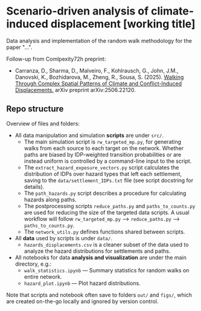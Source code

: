 # Scenario-driven analysis of climate-induced displacement [working title]

Data analysis and implementation of the random walk methodology for the paper "...".

Follow-up from Comlpexity72h preprint:
- Carranza, D., Sharma, D., Malveiro, F., Kohlrausch, G., John, J.M., Danovski, K., Bozhidarova, M., Zheng, R., Sousa, S. (2025). [Walking Through Complex Spatial Patterns of Climate and Conflict-Induced Displacements.](https://arxiv.org/abs/2506.22120) arXiv preprint arXiv:2506.22120.

## Repo structure

Overview of files and folders:
- All data manipulation and simulation **scripts** are under `src/`.
    - The main simulation script is `rw_targeted_mp.py`, for generating walks from each source to each target on the network. Whether paths are biased by IDP-weighted transition probabilities or are instead uniform is controlled by a command-line input to the script.
    - The `extract_hazard_exposure_vectors.py` script calculates the distribution of IDPs over hazard types that left each settlement, saving to the `data/settlement_IDPs.txt` file (see script docstring for details).
    - The `path_hazards.py` script describes a procedure for calculating hazards along paths.
    - The postprocessing scripts `reduce_paths.py` and `paths_to_counts.py` are used for reducing the size of the targeted data scripts. A usual workflow will follow `rw_targeted_mp.py` --> `reduce_paths.py` --> `paths_to_counts.py`.
    - The `network_utils.py` defines functions shared between scripts.
- All **data** used by scripts is under `data/`.
    - `hazards_displacements.csv` is a cleaner subset of the data used to analyze the hazard distributions for settlements and paths.
- All notebooks for data **analysis and visualization** are under the main directory, e.g.:
    - `walk_statistics.ipynb` — Summary statistics for random walks on entire network.
    - `hazard_plot.ipynb` — Plot hazard distributions.

Note that scripts and notebook often save to folders `out/` and `figs/`, which are created on-the-go locally and ignored by version control.